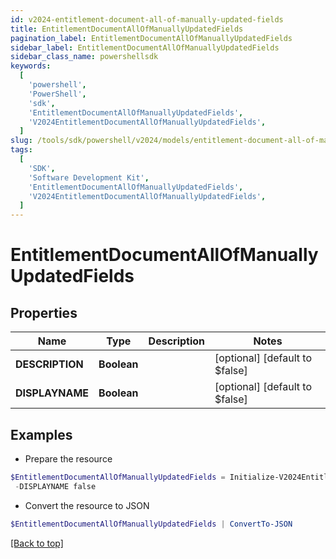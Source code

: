 ```yaml
---
id: v2024-entitlement-document-all-of-manually-updated-fields
title: EntitlementDocumentAllOfManuallyUpdatedFields
pagination_label: EntitlementDocumentAllOfManuallyUpdatedFields
sidebar_label: EntitlementDocumentAllOfManuallyUpdatedFields
sidebar_class_name: powershellsdk
keywords:
  [
    'powershell',
    'PowerShell',
    'sdk',
    'EntitlementDocumentAllOfManuallyUpdatedFields',
    'V2024EntitlementDocumentAllOfManuallyUpdatedFields',
  ]
slug: /tools/sdk/powershell/v2024/models/entitlement-document-all-of-manually-updated-fields
tags:
  [
    'SDK',
    'Software Development Kit',
    'EntitlementDocumentAllOfManuallyUpdatedFields',
    'V2024EntitlementDocumentAllOfManuallyUpdatedFields',
  ]
---
```


# EntitlementDocumentAllOfManuallyUpdatedFields

## Properties

| Name            | Type        | Description | Notes                          |
| --------------- | ----------- | ----------- | ------------------------------ |
| **DESCRIPTION** | **Boolean** |             | [optional] [default to $false] |
| **DISPLAYNAME** | **Boolean** |             | [optional] [default to $false] |

## Examples

- Prepare the resource

```powershell
$EntitlementDocumentAllOfManuallyUpdatedFields = Initialize-V2024EntitlementDocumentAllOfManuallyUpdatedFields  -DESCRIPTION false `
 -DISPLAYNAME false
```

- Convert the resource to JSON

```powershell
$EntitlementDocumentAllOfManuallyUpdatedFields | ConvertTo-JSON
```

[[Back to top]](#)
